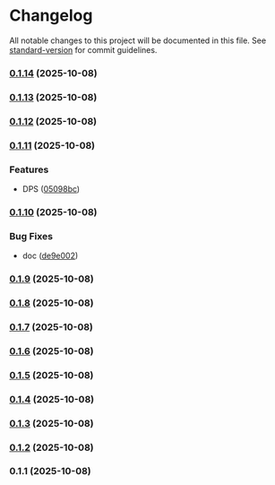# Changelog

All notable changes to this project will be documented in this file. See [standard-version](https://github.com/conventional-changelog/standard-version) for commit guidelines.

### [0.1.14](https://github.com/piyoraik/ffxiv-diecord-notify/compare/v0.1.13...v0.1.14) (2025-10-08)

### [0.1.13](https://github.com/piyoraik/ffxiv-diecord-notify/compare/v0.1.12...v0.1.13) (2025-10-08)

### [0.1.12](https://github.com/piyoraik/ffxiv-diecord-notify/compare/v0.1.11...v0.1.12) (2025-10-08)

### [0.1.11](https://github.com/piyoraik/ffxiv-diecord-notify/compare/v0.1.10...v0.1.11) (2025-10-08)


### Features

* DPS ([05098bc](https://github.com/piyoraik/ffxiv-diecord-notify/commit/05098bcb8fda1303ad99a0bca7cae94795712a69))

### [0.1.10](https://github.com/piyoraik/ffxiv-diecord-notify/compare/v0.1.9...v0.1.10) (2025-10-08)


### Bug Fixes

* doc ([de9e002](https://github.com/piyoraik/ffxiv-diecord-notify/commit/de9e0021d1aa5f93795b3ea6c0df82a907002d63))

### [0.1.9](https://github.com/piyoraik/ffxiv-diecord-notify/compare/v0.1.8...v0.1.9) (2025-10-08)

### [0.1.8](https://github.com/piyoraik/ffxiv-diecord-notify/compare/v0.1.7...v0.1.8) (2025-10-08)

### [0.1.7](https://github.com/piyoraik/ffxiv-diecord-notify/compare/v0.1.6...v0.1.7) (2025-10-08)

### [0.1.6](https://github.com/piyoraik/ffxiv-diecord-notify/compare/v0.1.5...v0.1.6) (2025-10-08)

### [0.1.5](https://github.com/piyoraik/ffxiv-diecord-notify/compare/v0.1.4...v0.1.5) (2025-10-08)

### [0.1.4](https://github.com/piyoraik/ffxiv-diecord-notify/compare/v0.1.3...v0.1.4) (2025-10-08)

### [0.1.3](https://github.com/piyoraik/ffxiv-diecord-notify/compare/v0.1.2...v0.1.3) (2025-10-08)

### [0.1.2](https://github.com/piyoraik/ffxiv-diecord-notify/compare/v0.1.1...v0.1.2) (2025-10-08)

### 0.1.1 (2025-10-08)
